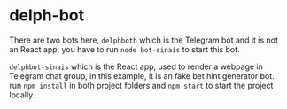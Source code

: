# delph-bot

There are two bots here, ```delphboth``` which is the Telegram bot and it is not an React app, you have to run ```node bot-sinais``` to start this bot.                  



```delphbot-sinais``` which is the React app, used to render a webpage in Telegram chat group, in this example, it is an fake bet hint generator bot.
run ```npm install``` in both project folders and ```npm start``` to start the project locally.
